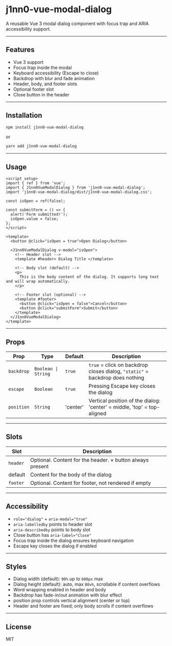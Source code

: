 # j1nn0-vue-modal-dialog

A reusable Vue 3 modal dialog component with focus trap and ARIA accessibility support.

---

## Features

- Vue 3 support
- Focus trap inside the modal
- Keyboard accessibility (Escape to close)
- Backdrop with blur and fade animation
- Header, body, and footer slots
- Optional footer slot
- Close button in the header

---

## Installation

```bash
npm install j1nn0-vue-modal-dialog
```

or

```bash
yarn add j1nn0-vue-modal-dialog
```

---

## Usage

```vue
<script setup>
import { ref } from 'vue';
import { J1nn0VueModalDialog } from 'j1nn0-vue-modal-dialog';
import 'j1nn0-vue-modal-dialog/dist/j1nn0-vue-modal-dialog.css';

const isOpen = ref(false);

const submitForm = () => {
  alert('Form submitted!');
  isOpen.value = false;
};
</script>

<template>
  <button @click="isOpen = true">Open Dialog</button>

  <J1nn0VueModalDialog v-model="isOpen">
    <!-- Header slot -->
    <template #header> Dialog Title </template>

    <!-- Body slot (default) -->
    <p>
      This is the body content of the dialog. It supports long text and will wrap automatically.
    </p>

    <!-- Footer slot (optional) -->
    <template #footer>
      <button @click="isOpen = false">Cancel</button>
      <button @click="submitForm">Submit</button>
    </template>
  </J1nn0VueModalDialog>
</template>
```

---

## Props

| Prop       | Type                | Default  | Description                                                                  |
| ---------- | ------------------- | -------- | ---------------------------------------------------------------------------- |
| `backdrop` | `Boolean \| String` | `true`   | `true` = click on backdrop closes dialog, `"static"` = backdrop does nothing |
| `escape`   | `Boolean`           | `true`   | Pressing Escape key closes the dialog                                        |
| `position` | `String`            | 'center' | Vertical position of the dialog: 'center' = middle, 'top' = top-aligned      |

---

## Slots

| Slot     | Description                                               |
| -------- | --------------------------------------------------------- |
| `header` | Optional. Content for the header. × button always present |
| default  | Content for the body of the dialog                        |
| `footer` | Optional. Content for footer, not rendered if empty       |

---

## Accessibility

- `role="dialog"` + `aria-modal="true"`
- `aria-labelledby` points to header slot
- `aria-describedby` points to body slot
- Close button has `aria-label="Close"`
- Focus trap inside the dialog ensures keyboard navigation
- Escape key closes the dialog if enabled

---

## Styles

- Dialog width (default): `90%` up to `600px` max
- Dialog height (default): auto, max `80vh`, scrollable if content overflows
- Word wrapping enabled in header and body
- Backdrop has fade-in/out animation with blur effect
- position prop controls vertical alignment (center or top)
- Header and footer are fixed; only body scrolls if content overflows

---

## License

MIT
